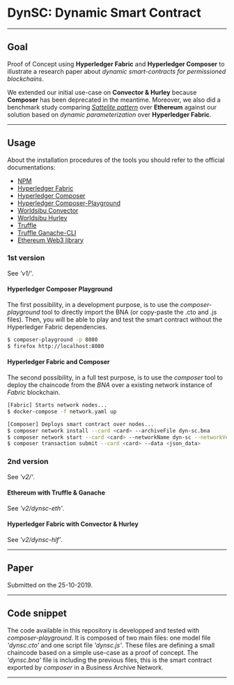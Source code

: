 # DynSC: Dynamic Smart Contract


---


## Goal

Proof of Concept using **Hyperledger Fabric** and **Hyperledger Composer** to illustrate a research paper about *dynamic smart-contracts for permissioned blockchains*.

We extended our initial use-case on **Convector & Hurley** because **Composer** has been deprecated in the meantime. Moreover, we also did a benchmark study comparing [*Sattelite pattern*](https://eprints.cs.univie.ac.at/5665/1/bare_conf.pdf) over **Ethereum** against our solution based on *dynamic parameterization* over **Hyperledger Fabric**.


---


## Usage

About the installation procedures of the tools you should refer to the official documentations:

 - [NPM](https://www.npmjs.com/)
 - [Hyperledger Fabric](https://hyperledger-fabric.readthedocs.io/en/release-1.4/index.html)
 - [Hyperledger Composer](https://hyperledger.github.io/composer/v0.19/introduction/introduction.html)
 - [Hyperledger Composer-Playground](https://hyperledger.github.io/composer/v0.19/playground/playground-index)
 - [Worldsibu Convector](https://worldsibu.github.io/convector/)
 - [Worldsibu Hurley](https://github.com/worldsibu/hurley)
 - [Truffle](https://www.trufflesuite.com/)
 - [Truffle Ganache-CLI](https://github.com/trufflesuite/ganache-cli)
 - [Ethereum Web3 library](https://web3js.readthedocs.io/en/v1.2.0/getting-started.html)

### 1st version

See *'v1/'*.

#### Hyperledger Composer Playground

The first possibility, in a development purpose, is to use the *composer-playground* tool to directly import the BNA (or copy-paste the .cto and .js files). Then, you will be able to play and test the smart contract without the Hyperledger Fabric dependencies.

```bash
$ composer-playground -p 8080
$ firefox http://localhost:8080
```

#### Hyperledger Fabric and Composer

The second possibility, in a full test purpose, is to use the *composer* tool to deploy the chaincode from the *BNA* over a existing network instance of *Fabric* blockchain.

```bash
[Fabric] Starts network nodes...
$ docker-compose -f network.yaml up

[Composer] Deploys smart contract over nodes...
$ composer network install --card <card> --archiveFile dyn-sc.bna
$ composer network start --card <card> --networkName dyn-sc --networkVersion 0.1.0 -A <Admin> -S <AdminPassword>
$ composer transaction submit --card <card> --data <json_data>
```

### 2nd version

See *'v2/'*.

#### Ethereum with Truffle & Ganache

See *'v2/dynsc-eth'*.

#### Hyperledger Fabric with Convector & Hurley

See *'v2/dynsc-hlf'*.


---


## Paper

Submitted on the 25-10-2019.


---


## Code snippet

The code available in this repository is developped and tested with *composer-playground*. It is composed of two main files: one model file *'dynsc.cto'* and one script file *'dynsc.js'*. These files are defining a small chaincode based on a simple use-case as a proof of concept. The *'dynsc.bna'* file is including the previous files, this is the smart contract exported by *composer* in a Business Archive Network.


---



